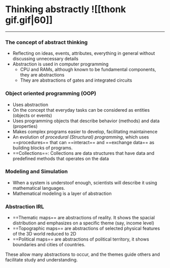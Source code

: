 # Thinking abstractly ![[thonk gif.gif|60]]
---
### The concept of abstract thinking
- Reflecting on ideas, events, attributes, everything in general without discussing unnecessary details
- Abstraction is used in computer programming
	- CPU and RAMs, although known to be fundamental components, they are abstractions
	- They are abstractions of gates and integrated circuits

### Object oriented programming (OOP)
- Uses abstraction
- On the concept that everyday tasks can be considered as entities (objects or events)
- Uses programming objects that describe behavior (methods) and data (properties)
- Makes complex programs easier to develop, facilitating maintainence
- An evolution of *procedural (Structural) programming*, which uses ==procedures== that can ==interact== and ==exchange data== as building blocks of programs.
- ==Collections==: Collections are data structures that have data and predefined methods that operates on the data

### Modeling and Simulation
- When a system is understoof enough, scientists will describe it using mathematical languages.
- Mathematical modeling is a layer of abstraction

### Abstraction IRL
- ==Thematic maps== are abstractions of reality. It shows the spacial distribution and emphasizes on a specific theme (say, income level)
- ==Topographic maps== are abstractions of selected physical features of the 3D world reduced to 2D
- ==Political maps== are abstractions of political territory, it shows boundaries and cities of countries.

These allow many abstractions to occur, and the themes guide others and facilitate study and understanding.